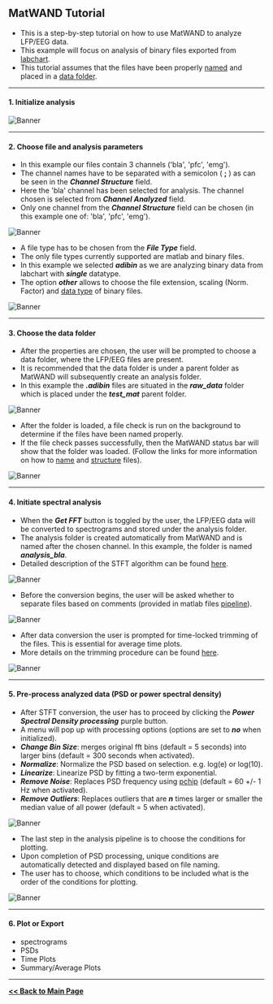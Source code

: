 ## MatWAND Tutorial

- This is a step-by-step tutorial on how to use MatWAND to analyze LFP/EEG data.
- This example will focus on analysis of binary files exported from [labchart](https://www.adinstruments.com/products/labchart).
- This tutorial assumes that the files have been properly [named](/File_Naming.md) and placed in a [data folder](#3-choose-the-data-folder).

---

#### 1. Initialize analysis

![Banner](/Images/tutorial/init.png)

---

#### 2. Choose file and analysis parameters

- In this example our files contain 3 channels ('bla', 'pfc', 'emg'). 
- The channel names have to be separated with a semicolon ( **;** ) as can be seen in the ***Channel Structure*** field. 
- Here the 'bla' channel has been selected for analysis. The channel chosen is selected from ***Channel Analyzed*** field. 
- Only one channel from the ***Channel Structure*** field can be chosen (in this example one of: 'bla', 'pfc', 'emg'). 

![Banner](/Images/tutorial/input_parameters_gui.png)

- A file type has to be chosen from the ***File Type*** field. 
- The only file types currently supported are matlab and binary files. 
- In this example we selected ***adibin*** as we are analyzing binary data from labchart with ***single*** datatype. 
- The option ***other*** allows to choose the file extension, scaling (Norm. Factor) and [data type](/Inputs.md/#2.-binary-files) of binary files.

![Banner](/Images/tutorial/file_type.png)

---

#### 3. Choose the data folder 

- After the properties are chosen, the user will be prompted to choose a data folder, where the LFP/EEG files are present. 
- It is recommended that the data folder is under a parent folder as MatWAND will subsequently create an analysis folder. 
- In this example the ***.adibin*** files are situated in the ***raw_data*** folder which is placed under the ***test_mat*** parent folder.

![Banner](/Images/tutorial/load_raw_data.png)

- After the folder is loaded, a file check is run on the background to determine if the files have been named properly. 
- If the file check passes successfully, then the MatWAND status bar will show that the folder was loaded. (Follow the links for more information on how to [name](/File_Naming.md) and [structure](/Inputs.md) files).

![Banner](/Images/tutorial/gui_raw_data_loaded.png)

---

#### 4. Initiate spectral analysis

- When the ***Get FFT*** button is toggled by the user, the LFP/EEG data will be converted to spectrograms and stored under the analysis folder.
- The analysis folder is created automatically from MatWAND and is named after the chosen channel. In this example, the folder is named ***analysis_bla***.
- Detailed description of the STFT algorithm can be found [here](/Stft.md).

![Banner](/Images/tutorial/fft_progress.png)

- Before the conversion begins, the user will be asked whether to separate files based on comments (provided in matlab files [pipeline](/Images/MatWAND_pipeline.pdf)).

![Banner](/Images/tutorial/separate_conditions.png)

- After data conversion the user is prompted for time-locked trimming of the files. This is essential for average time plots. 
- More details on the trimming procedure can be found [here]().

![Banner](/Images/tutorial/time_lock_trim.png)

---

#### 5. Pre-process analyzed data (PSD or power spectral density)

- After STFT conversion, the user has to proceed by clicking the ***Power Spectral Density processing*** purple button.
- A menu will pop up with processing options (options are set to ***no*** when initialized).
- ***Change Bin Size***: merges original fft bins (default = 5 seconds) into larger bins (default = 300 seconds when activated).
- ***Normalize***: Normalize the PSD based on selection. e.g. log(e) or log(10).
- ***Linearize***: Linearize PSD by fitting a two-term exponential.
- ***Remove Noise***: Replaces PSD frequency using [pchip](https://www.mathworks.com/help/matlab/ref/pchip.html) (default = 60 +/- 1 Hz when activated).
- ***Remove Outliers***: Replaces outliers that are ***n*** times larger or smaller the median value of all power (default = 5 when activated).

![Banner](/Images/tutorial/psd_process.png)

- The last step in the analysis pipeline is to choose the conditions for plotting. 
- Upon completion of PSD processing, unique conditions are automatically detected and displayed based on file naming.
- The user has to choose, which conditions to be included what is the order of the conditions for plotting.

![Banner](/Images/tutorial/cond_choice.png)

---

#### 6. Plot or Export

- spectrograms
- PSDs
- Time Plots
- Summary/Average Plots

---

**[<< Back to Main Page](/index.md)**

